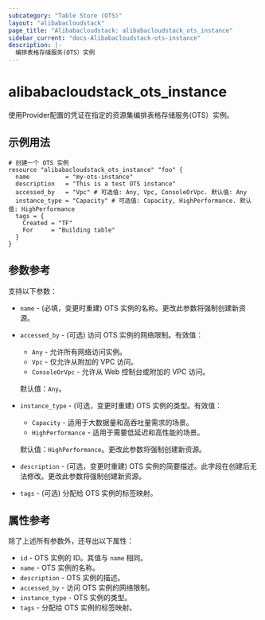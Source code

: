 ```yaml
---
subcategory: "Table Store (OTS)"
layout: "alibabacloudstack"
page_title: "Alibabacloudstack: alibabacloudstack_ots_instance"
sidebar_current: "docs-Alibabacloudstack-ots-instance"
description: |- 
  编排表格存储服务(OTS）实例
---
```


# alibabacloudstack_ots_instance

使用Provider配置的凭证在指定的资源集编排表格存储服务(OTS）实例。

## 示例用法

```hcl
# 创建一个 OTS 实例
resource "alibabacloudstack_ots_instance" "foo" {
  name          = "my-ots-instance"
  description   = "This is a test OTS instance"
  accessed_by   = "Vpc" # 可选值: Any, Vpc, ConsoleOrVpc. 默认值: Any
  instance_type = "Capacity" # 可选值: Capacity, HighPerformance. 默认值: HighPerformance
  tags = {
    Created = "TF"
    For     = "Building table"
  }
}
```

## 参数参考

支持以下参数：

* `name` - (必填，变更时重建) OTS 实例的名称。更改此参数将强制创建新资源。
* `accessed_by` - (可选) 访问 OTS 实例的网络限制。有效值：
  * `Any` - 允许所有网络访问实例。
  * `Vpc` - 仅允许从附加的 VPC 访问。
  * `ConsoleOrVpc` - 允许从 Web 控制台或附加的 VPC 访问。
  
  默认值：`Any`。

* `instance_type` - (可选，变更时重建) OTS 实例的类型。有效值：
  * `Capacity` - 适用于大数据量和高吞吐量需求的场景。
  * `HighPerformance` - 适用于需要低延迟和高性能的场景。
  
  默认值：`HighPerformance`。更改此参数将强制创建新资源。

* `description` - (可选，变更时重建) OTS 实例的简要描述。此字段在创建后无法修改。更改此参数将强制创建新资源。
* `tags` - (可选) 分配给 OTS 实例的标签映射。

## 属性参考

除了上述所有参数外，还导出以下属性：

* `id` - OTS 实例的 ID。其值与 `name` 相同。
* `name` - OTS 实例的名称。
* `description` - OTS 实例的描述。
* `accessed_by` - 访问 OTS 实例的网络限制。
* `instance_type` - OTS 实例的类型。
* `tags` - 分配给 OTS 实例的标签映射。